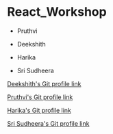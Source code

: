 # React_Workshop

* Pruthvi

* Deekshith

* Harika

* Sri Sudheera 

[Deekshith's Git profile link](https://github.com/Dixith1196) 

[Pruthvi's Git profile link](https://github.com/pruthvi-naskanti)

[Harika's Git profile link](https://github.com/KHARIKA17)

[Sri Sudheera's Git profile link](https://github.com/sudheera96)

